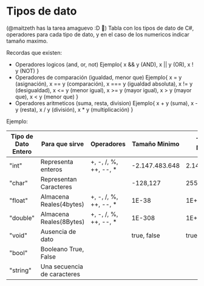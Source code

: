 # Tipos de dato

(@maitzeth has la tarea amaguevo :D :pizza:)
Tabla con los tipos de dato de C#, operadores para cada tipo de dato,
y en el caso de los numericos indicar tamaño maximo.

Recordas que existen:
- Operadores logicos (and, or, not) Ejemplo{
	x && y (AND),
	x || y (OR),
	x ! y (NOT)
}
- Operadores de comparación (igualdad, menor que) Ejemplo{
	x = y (asignación),
	x == y (comparación),
	x === y (igualdad absoluta),
	x != y (desigualdad),
	x <= y (menor igual),
	x >= y (mayor igual),
	x > y (mayor que),
	x < y (menor que)
}
- Operadores aritmeticos (suma, resta, division) Ejemplo{
	x + y (suma),
	x - y (resta),
	x / y (división),
	x * y (multiplicación)
}

Ejemplo:

Tipo de Dato Entero | Para que sirve         | Operadores            | Tamaño Minimo  | Tamaño Maximo | 
------------------- | ---------------------- | --------------------- | -------------- | ------------- |
"int"               | Representa enteros     | +, -, /, %, ++, --, * | -2.147.483.648 | 2.147.483.647 | 
"char"              | Representan Caracteres |                       | -128,127       | 255           | 
"float"             | Almacena Reales(4bytes)| +, -, /, %, ++, --, * | 1E-38          | 1E+38         |
"double"			| Almacena Reales(8Bytes)| +, -, /, %, ++, --, * | 1E-308         | 1E+308        |
"void"              | Ausencia de dato       |                       | true, false    | true, false   |
"bool"              | Booleano True, False   |                       |                |               | 
"string" 			| Una secuencia de caracteres |                  |                |               |
  